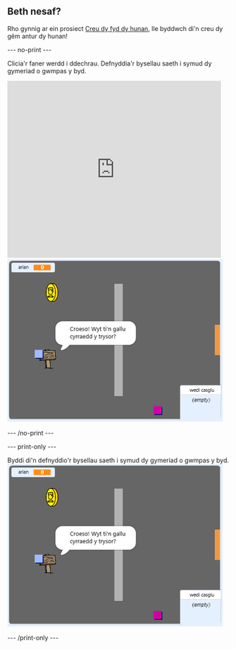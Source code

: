 ## Beth nesaf?

Rho gynnig ar ein prosiect [Creu dy fyd dy hunan](https://projects.raspberrypi.org/cy-GB/projects/create-your-own-world?utm_source=pathway&utm_medium=whatnext&utm_campaign=projects), lle byddwch di'n creu dy gêm antur dy hunan!

--- no-print ---

Clicia'r faner werdd i ddechrau. Defnyddia'r bysellau saeth i symud dy gymeriad o gwmpas y byd.

<div class="scratch-preview">
  <iframe allowtransparency="true" width="485" height="402" src="https://scratch.mit.edu/projects/embed/258757783/?autostart=false" frameborder="0" scrolling="no"></iframe>
  <img src="images/create-showcase.png">
</div>

--- /no-print ---

--- print-only ---

Byddi di'n defnyddio'r bysellau saeth i symud dy gymeriad o gwmpas y byd. ![showcase.png](images/create-showcase.png)

--- /print-only ---
